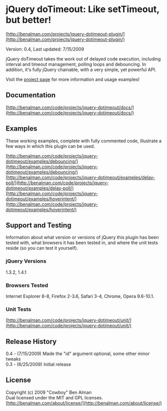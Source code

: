 # jQuery doTimeout: Like setTimeout, but better! #
[http://benalman.com/projects/jquery-dotimeout-plugin/](http://benalman.com/projects/jquery-dotimeout-plugin/)

Version: 0.4, Last updated: 7/15/2009

jQuery doTimeout takes the work out of delayed code execution, including interval and timeout management, polling loops and debouncing. In addition, it's fully jQuery chainable, with a very simple, yet powerful API.

Visit the [project page](http://benalman.com/projects/jquery-dotimeout-plugin/) for more information and usage examples!


## Documentation ##
[http://benalman.com/code/projects/jquery-dotimeout/docs/](http://benalman.com/code/projects/jquery-dotimeout/docs/)


## Examples ##
These working examples, complete with fully commented code, illustrate a few
ways in which this plugin can be used.

[http://benalman.com/code/projects/jquery-dotimeout/examples/debouncing/](http://benalman.com/code/projects/jquery-dotimeout/examples/debouncing/)  
[http://benalman.com/code/projects/jquery-dotimeout/examples/delay-poll/](http://benalman.com/code/projects/jquery-dotimeout/examples/delay-poll/)  
[http://benalman.com/code/projects/jquery-dotimeout/examples/hoverintent/](http://benalman.com/code/projects/jquery-dotimeout/examples/hoverintent/)


## Support and Testing ##
Information about what version or versions of jQuery this plugin has been
tested with, what browsers it has been tested in, and where the unit tests
reside (so you can test it yourself).

### jQuery Versions ###
1.3.2, 1.4.1

### Browsers Tested ###
Internet Explorer 6-8, Firefox 2-3.6, Safari 3-4, Chrome, Opera 9.6-10.1.

### Unit Tests ###
[http://benalman.com/code/projects/jquery-dotimeout/unit/](http://benalman.com/code/projects/jquery-dotimeout/unit/)


## Release History ##

0.4 - (7/15/2009) Made the "id" argument optional, some other minor tweaks  
0.3 - (6/25/2009) Initial release


## License ##
Copyright (c) 2009 "Cowboy" Ben Alman  
Dual licensed under the MIT and GPL licenses.  
[http://benalman.com/about/license/](http://benalman.com/about/license/)
